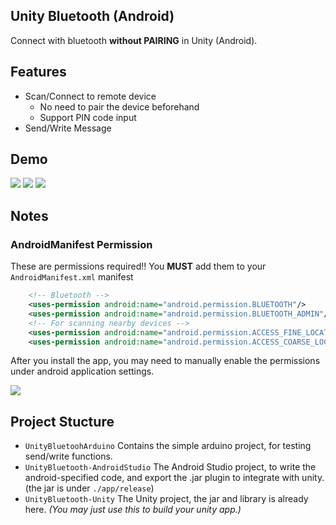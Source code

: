 ## Unity Bluetooth (Android)

Connect with bluetooth **without PAIRING** in Unity (Android).

## Features
- Scan/Connect to remote device
    - No need to pair the device beforehand
    - Support PIN code input
- Send/Write Message

## Demo
<img src="https://i.imgur.com/SiCdH6U.png" style="max-height: 400px" />
<img src="https://i.imgur.com/efwZzib.png" style="max-height: 400px" />
<img src="https://i.imgur.com/Tw0lsmE.png" style="" />


## Notes

### AndroidManifest Permission
These are permissions required!! You **MUST** add them to your `AndroidManifest.xml` manifest

```xml
    <!-- Bluetooth -->
    <uses-permission android:name="android.permission.BLUETOOTH"/>
    <uses-permission android:name="android.permission.BLUETOOTH_ADMIN"/>
    <!-- For scanning nearby devices -->
    <uses-permission android:name="android.permission.ACCESS_FINE_LOCATION" />
    <uses-permission android:name="android.permission.ACCESS_COARSE_LOCATION" />
```

After you install the app, you may need to manually enable the permissions under android application settings.

<img src="https://i.imgur.com/33vq1ev.png" style="max-height: 400px" />


## Project Stucture
- `UnityBluetoohArduino` Contains the simple arduino project, for testing send/write functions.
- `UnityBluetooth-AndroidStudio` The Android Studio project, to write the android-specified code, and export the .jar plugin to integrate with unity. (the jar is under `./app/release`)
- `UnityBluetooth-Unity` The Unity project, the jar and library is already here. *(You may just use this to build your unity app.)*